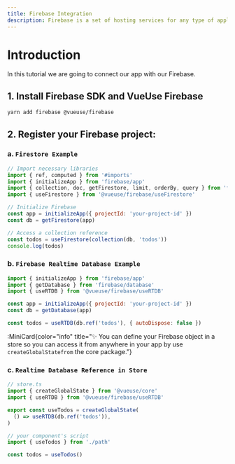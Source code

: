 ```yaml
---
title: Firebase Integration
description: Firebase is a set of hosting services for any type of application. It offers NoSQL and real-time hosting of databases, content, social authentication, and notifications, or services, such as a real-time communication serve
---
```


# Introduction
In this tutorial we are going to connect our app with our Firebase.

## 1. Install Firebase SDK and VueUse Firebase

```bash
yarn add firebase @vueuse/firebase
```

## 2. Register your Firebase project:

### a. `Firestore Example`

```js
// Import necessary libraries
import { ref, computed } from '#imports'
import { initializeApp } from 'firebase/app'
import { collection, doc, getFirestore, limit, orderBy, query } from 'firebase/firestore'
import { useFirestore } from '@vueuse/firebase/useFirestore'

// Initialize Firebase
const app = initializeApp({ projectId: 'your-project-id' })
const db = getFirestore(app)

// Access a collection reference
const todos = useFirestore(collection(db, 'todos'))
console.log(todos)
```

### b. `Firebase Realtime Database Example`

```js
import { initializeApp } from 'firebase/app'
import { getDatabase } from 'firebase/database'
import { useRTDB } from '@vueuse/firebase/useRTDB'

const app = initializeApp({ projectId: 'your-project-id' })
const db = getDatabase(app)

const todos = useRTDB(db.ref('todos'), { autoDispose: false })
```

:MiniCard{color="info" title="✨ You can define your Firebase object in a store so you can access it from anywhere in your app by use `createGlobalStatefrom` the core package."}


### c. `Realtime Database Reference in Store`

```js
// store.ts
import { createGlobalState } from '@vueuse/core'
import { useRTDB } from '@vueuse/firebase/useRTDB'

export const useTodos = createGlobalState(
  () => useRTDB(db.ref('todos')),
)

// your component's script
import { useTodos } from './path'

const todos = useTodos()
```